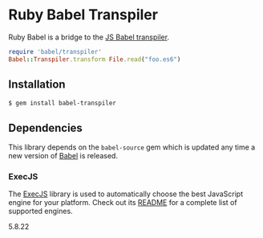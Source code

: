 # Ruby Babel Transpiler

Ruby Babel is a bridge to the [JS Babel transpiler](https://babeljs.io).

``` ruby
require 'babel/transpiler'
Babel::Transpiler.transform File.read("foo.es6")
```

## Installation

``` sh
$ gem install babel-transpiler
```

## Dependencies

This library depends on the `babel-source` gem which is updated any time a new version of [Babel](https://babeljs.io) is released.

### ExecJS

The [ExecJS](https://github.com/rails/execjs) library is used to automatically choose the best JavaScript engine for your platform. Check out its [README](https://github.com/rails/execjs/blob/master/README.md) for a complete list of supported engines.

5.8.22
